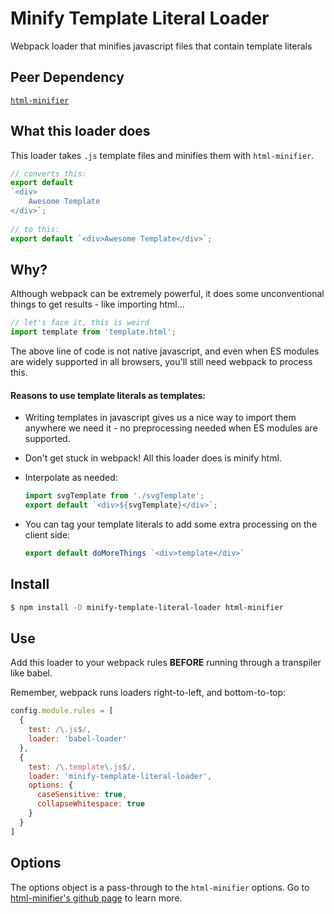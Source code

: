 # Minify Template Literal Loader
Webpack loader that minifies javascript files that contain template literals

## Peer Dependency

[`html-minifier`](https://github.com/kangax/html-minifier)

## What this loader does

This loader takes `.js` template files and minifies them with `html-minifier`.

```javascript
// converts this:
export default
`<div>
    Awesome Template
</div>`;
 
// to this:
export default `<div>Awesome Template</div>`;
```

## Why?

Although webpack can be extremely powerful, it does some unconventional things to get results - like importing html...

```javascript
// let's face it, this is weird
import template from 'template.html';
```

The above line of code is not native javascript, and even when ES modules are widely supported in all browsers, you'll still need webpack to process this.

#### Reasons to use template literals as templates:

- Writing templates in javascript gives us a nice way to import them anywhere we need it - no preprocessing needed when ES modules are supported.
- Don't get stuck in webpack! All this loader does is minify html.
- Interpolate as needed:
  
  ```javascript
  import svgTemplate from './svgTemplate';
  export default `<div>${svgTemplate}</div>`;
  ```
  
- You can tag your template literals to add some extra processing on the client side:

  ```javascript
  export default doMoreThings `<div>template</div>`
  ```

## Install

```bash
$ npm install -D minify-template-literal-loader html-minifier
```

## Use

Add this loader to your webpack rules **BEFORE** running through a transpiler like babel.

Remember, webpack runs loaders right-to-left, and bottom-to-top:

```javascript
config.module.rules = [
  {
    test: /\.js$/,
    loader: 'babel-loader'
  },
  {
    test: /\.template\.js$/,
    loader: 'minify-template-literal-loader',
    options: {
      caseSensitive: true,
      collapseWhitespace: true
    }
  }
]
```

## Options

The options object is a pass-through to the `html-minifier` options. Go to [html-minifier's github page](https://github.com/kangax/html-minifier#options-quick-reference) to learn more.
